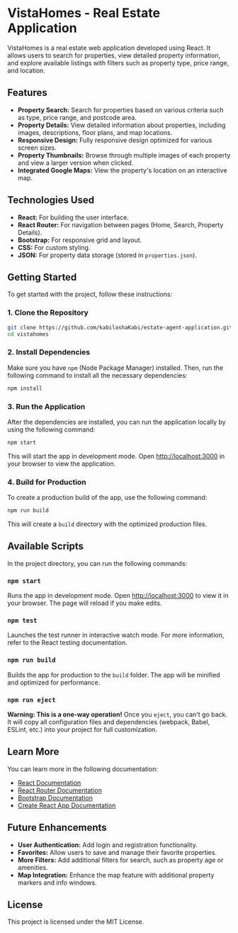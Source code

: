 
# VistaHomes - Real Estate Application

VistaHomes is a real estate web application developed using React. It allows users to search for properties, view detailed property information, and explore available listings with filters such as property type, price range, and location.

## Features

- **Property Search:** Search for properties based on various criteria such as type, price range, and postcode area.
- **Property Details:** View detailed information about properties, including images, descriptions, floor plans, and map locations.
- **Responsive Design:** Fully responsive design optimized for various screen sizes.
- **Property Thumbnails:** Browse through multiple images of each property and view a larger version when clicked.
- **Integrated Google Maps:** View the property's location on an interactive map.

## Technologies Used

- **React:** For building the user interface.
- **React Router:** For navigation between pages (Home, Search, Property Details).
- **Bootstrap:** For responsive grid and layout.
- **CSS:** For custom styling.
- **JSON:** For property data storage (stored in `properties.json`).

## Getting Started

To get started with the project, follow these instructions:

### 1. Clone the Repository

```bash
git clone https://github.com/kabilashaKabi/estate-agent-application.git
cd vistahomes
```

### 2. Install Dependencies

Make sure you have `npm` (Node Package Manager) installed. Then, run the following command to install all the necessary dependencies:

```bash
npm install
```

### 3. Run the Application

After the dependencies are installed, you can run the application locally by using the following command:

```bash
npm start
```

This will start the app in development mode. Open [http://localhost:3000](http://localhost:3000) in your browser to view the application.

### 4. Build for Production

To create a production build of the app, use the following command:

```bash
npm run build
```

This will create a `build` directory with the optimized production files.

## Available Scripts

In the project directory, you can run the following commands:

### `npm start`

Runs the app in development mode. Open [http://localhost:3000](http://localhost:3000) to view it in your browser. The page will reload if you make edits.

### `npm test`

Launches the test runner in interactive watch mode. For more information, refer to the React testing documentation.

### `npm run build`

Builds the app for production to the `build` folder. The app will be minified and optimized for performance.

### `npm run eject`

**Warning: This is a one-way operation!** Once you `eject`, you can't go back. It will copy all configuration files and dependencies (webpack, Babel, ESLint, etc.) into your project for full customization.

## Learn More

You can learn more in the following documentation:

- [React Documentation](https://reactjs.org/)
- [React Router Documentation](https://reactrouter.com/)
- [Bootstrap Documentation](https://getbootstrap.com/)
- [Create React App Documentation](https://facebook.github.io/create-react-app/docs/getting-started)

## Future Enhancements

- **User Authentication:** Add login and registration functionality.
- **Favorites:** Allow users to save and manage their favorite properties.
- **More Filters:** Add additional filters for search, such as property age or amenities.
- **Map Integration:** Enhance the map feature with additional property markers and info windows.

## License

This project is licensed under the MIT License.
